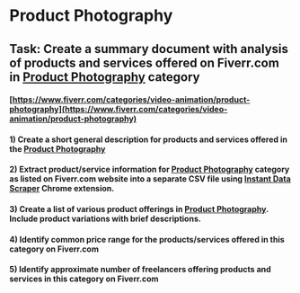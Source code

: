 # Product Photography
## Task: Create a summary document with analysis of products and services offered on Fiverr.com in [Product Photography](https://www.fiverr.com/categories/video-animation/product-photography) category
#### [https://www.fiverr.com/categories/video-animation/product-photography](https://www.fiverr.com/categories/video-animation/product-photography)
#### 1) Create a short general description for products and services offered in the [Product Photography](https://www.fiverr.com/categories/video-animation/product-photography)
#### 2) Extract product/service information for [Product Photography](https://www.fiverr.com/categories/video-animation/product-photography) category as listed on Fiverr.com website into a separate CSV file using [Instant Data Scraper](https://chrome.google.com/webstore/detail/instant-data-scraper/ofaokhiedipichpaobibbnahnkdoiiah) Chrome extension.
#### 3) Create a list of various product offerings in [Product Photography](https://www.fiverr.com/categories/video-animation/product-photography). Include product variations with brief descriptions.
#### 4) Identify common price range for the products/services offered in this category on Fiverr.com
#### 5) Identify approximate number of freelancers offering products and services in this category on Fiverr.com
